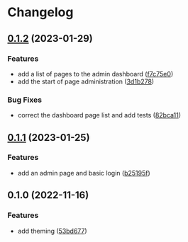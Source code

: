 # Changelog

## [0.1.2](https://github.com/homecms/homecms/compare/theme-base-v0.1.1...theme-base-v0.1.2) (2023-01-29)


### Features

* add a list of pages to the admin dashboard ([f7c75e0](https://github.com/homecms/homecms/commit/f7c75e0f9c9e2676f6aab22ff6543d728814933f))
* add the start of page administration ([3d1b278](https://github.com/homecms/homecms/commit/3d1b278b9200560a5ca6894d30a3b2595656eadf))


### Bug Fixes

* correct the dashboard page list and add tests ([82bca11](https://github.com/homecms/homecms/commit/82bca117c407c92ae993fcc1dcfc5453951f85fe))

## [0.1.1](https://github.com/homecms/homecms/compare/theme-base-v0.1.0...theme-base-v0.1.1) (2023-01-25)


### Features

* add an admin page and basic login ([b25195f](https://github.com/homecms/homecms/commit/b25195fc5b2f292ad9ddf819ae04fabb901f208c))

## 0.1.0 (2022-11-16)


### Features

* add theming ([53bd677](https://github.com/homecms/homecms/commit/53bd67712e67dd12b65fa1810e76656e2f4a46ac))

